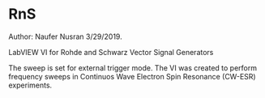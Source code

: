 # RnS
Author:  Naufer Nusran 3/29/2019.

LabVIEW VI for Rohde and Schwarz Vector Signal Generators

The sweep is set for external trigger mode. The VI was created to perform frequency sweeps in Continuos Wave Electron Spin Resonance (CW-ESR) experiments.
